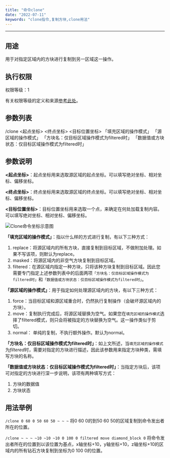 ```yaml
---
title: "命令clone"
date: "2022-07-11"
keywords: "clone指令,复制方块,clone用法"
---
```


---

## 用途

用于对指定区域内的方块进行复制到另一区域这一操作。

## 执行权限

权限等级：1

有关权限等级的定义和来源[参考此处](/commands/权限等级 "参考此处")。

## 参数列表

/clone <起点坐标> <终点坐标> <目标位置坐标> 「填充区域的操作模式」 「源区域的操作模式」 「方块名：仅目标区域操作模式为filtered时」 「数据值或方块状态：仅目标区域操作模式为filtered时」

## 参数说明

**<起点坐标>**：起点坐标用来选取源区域的起点坐标。可以填写绝对坐标、相对坐标、偏移坐标。

**<终点坐标>**：终点坐标用来选取源区域的终点坐标。可以填写绝对坐标、相对坐标、偏移坐标。

**<目标位置坐标>**：目标位置坐标用来选取一个点，来确定在何处加载复制内容。可以填写绝对坐标、相对坐标、偏移坐标。

![Clone命令坐标示意图](https://unsc.oss-accelerate.aliyuncs.com/ViewCB/Images/clone-1.svg?versionId=CAEQNhiBgMCA9aXGjxgiIDE0MTIxMTNiYjUyYzQyYWM5MzIyNTcyNzJhMWQ2Yzc1 "Clone命令坐标示意图")

**「填充区域的操作模式」**：指以什么样的方式进行复制，有以下三种方式：

1. replace：将源区域内的所有方块，直接复制到目标区域，不做附加处理。如果不写该项，则默认为replace。
2. masked：将源区域内的非空气方块复制到目标区域。
3. filtered：在源区域内指定一种方块，只将该种方块复制到目标区域。因此您需要专门指定上述参数列表中的后面两项`「方块名：仅目标区域操作模式为filtered时」`和`「数据值或方块状态：仅目标区域操作模式为filtered时」`。

**「源区域的操作模式」**：用于指定如何处理源区域内的方块，有以下三种方式：

1. force：当目标区域和源区域重合时，仍然执行复制操作（会破坏源区域内的方块）。
2. move：复制执行完成后，将源区域替换为空气。如果您在`填充区域的操作模式`选择了filtered模式，则只会将被指定的方块替换为空气。这一操作类似于剪切。
3. normal： 单纯的复制，不执行额外操作。默认为normal。

**「方块名：仅目标区域操作模式为filtered时」**：如上文所述，当`填充区域的操作模式`为*filtered*时，需要对指定的方块进行描述，因此该参数用来指定方块种类，需填写方块的名称。

**「数据值或方块状态：仅目标区域操作模式为filtered时」**：当指定方块后，该项可对指定的方块进行深一步说明，该项有两种填写方式：

1. 方块的数据值
2. 方块状态

## 用法举例

`/clone 0 60 0 50 60 50 ~ ~ ~`  将0 60 0的到50 60 50的区域复制到命令发出者所在的位置。

`/clone ~ ~ ~ ~10 ~10 ~10 0 100 0 filtered move diamond_block 0`  将命令发出者所在的位置到以该位置为基点，x轴坐标+10，y轴坐标+10，z轴坐标+10的区域内的所有钻石方块复制到坐标为0 100 0的位置。
